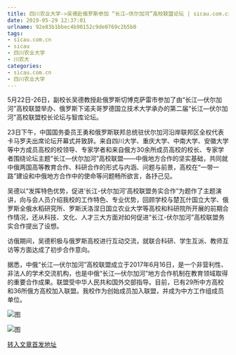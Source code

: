 ```yaml
---
title: 四川农业大学->吴德赴俄罗斯参加 “长江—伏尔加河”高校联盟论坛 | sicau.com.cn
date: 2019-05-29 12:37:01
urlname: 92e83b1bbec4b90152c9de0769c2b5b0
tags: 
- sicau.com.cn
- sicau
- 四川农业大学
- 川农大
categories:
- sicau.com.cn
- 四川农业大学
---
```



5月22日-26日，副校长吴德教授赴俄罗斯切博克萨雷市参加了由“长江—伏尔加河”高校联盟举办、俄罗斯下诺夫哥罗德国立技术大学承办的第二届“长江—伏尔加河”高校联盟校长论坛与智库论坛。

23日下午，中国国务委员王勇和俄罗斯联邦总统驻伏尔加河沿岸联邦区全权代表卡马罗夫出席论坛开幕式并致辞。来自四川大学、重庆大学、中南大学、安徽大学等中方成员高校的校领导、专家学者和来自俄方30余所成员高校的校长、专家学者围绕论坛主题“长江—伏尔加河”高校联盟——中俄地方合作的坚实基础，共同就中俄两国高等教育合作、科研合作的形式与内涵、问题与前景，高校在“一带一路”建设和中俄地方合作中的使命等问题畅所欲言，各抒己见。

吴德以“发挥特色优势，促进‘长江-伏尔加河’高校联盟务实合作”为题作了主题演讲，向与会人员介绍我校的工作特色、专业优势，回顾学校与楚瓦什国立大学、俄罗斯全俄水稻研究所、罗斯沃洛涅日国立农业大学等高校和科研院所开展的前期合作情况，还从科技、文化、人才三大方面对如何促进“长江-伏尔加河”高校联盟务实合作提出了设想。

访俄期间，吴德积极与俄罗斯高校进行互动交流，就联合科研、学生互派、教师互访等方面达成了初步合作意向。

据悉，中俄“长江—伏尔加河”高校联盟成立于2017年6月16日，是一个非营利性、非法人的学术交流机构，也是中俄“长江—伏尔加河”地方合作机制在教育领域取得的重要合作成果。联盟受中华人民共和国外交部指导。目前，已有29所中方高校和36所俄方高校加入联盟。我校作为创始成员加入联盟，并成为中方工作组成员单位。



![图](https://news.sicau.edu.cn/__local/4/CF/F7/9214F64D6805C3DBDFCFAA9D085_E630E025_1831E.jpg)

![图](https://news.sicau.edu.cn/__local/3/4B/89/5EE65C59168AB7561D65992B25D_D3D8B9EE_75A8F.png)

[转入文章首发地址](https://news.sicau.edu.cn/info/1078/51776.htm)